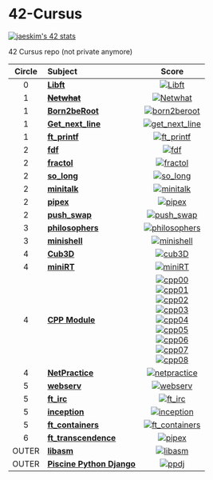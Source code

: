 # 42-Cursus

[![jaeskim's 42 stats](https://badge42.herokuapp.com/api/stats/jiychoi?privacyEmail=true)](https://github.com/JaeSeoKim/badge42)

42 Cursus repo (not private anymore)

| Circle | Subject                                                |                                                                                                                                                                                                                                                                                                                                                                                                                                                                                                                                           Score                                                                                                                                                                                                                                                                                                                                                                                                                                                                                                                                           |
| :----: | :----------------------------------------------------- | :---------------------------------------------------------------------------------------------------------------------------------------------------------------------------------------------------------------------------------------------------------------------------------------------------------------------------------------------------------------------------------------------------------------------------------------------------------------------------------------------------------------------------------------------------------------------------------------------------------------------------------------------------------------------------------------------------------------------------------------------------------------------------------------------------------------------------------------------------------------------------------------------------------------------------------------------------------------------------------------------------------------------------------------------------------------------------------------: |
|   0    | [**Libft**](00/00_Libft/)                              |                                                                                                                                                                                                                                                                                                                                                                                                                                                                                         [![Libft](https://badge42.herokuapp.com/api/project/jiychoi/Libft)](https://github.com/JaeSeoKim/badge42)                                                                                                                                                                                                                                                                                                                                                                                                                                                                                         |
|   1    | [**~~Netwhat~~**](99_ERASED/99_netwhat/)               |                                                                                                                                                                                                                                                                                                                                                                                                                                                                                       [![Netwhat](https://badge42.herokuapp.com/api/project/jiychoi/netwhat)](https://github.com/JaeSeoKim/badge42)                                                                                                                                                                                                                                                                                                                                                                                                                                                                                       |
|   1    | [**Born2beRoot**](01_born2berrot/)                     |                                                                                                                                                                                                                                                                                                                                                                                                                                                                                   [![born2beroot](https://badge42.herokuapp.com/api/project/jiychoi/Born2beroot)](https://github.com/JaeSeoKim/badge42)                                                                                                                                                                                                                                                                                                                                                                                                                                                                                   |
|   1    | [**Get_next_line**](01/01_get_next_line/)              |                                                                                                                                                                                                                                                                                                                                                                                                                                                                                 [![get_next_line](https://badge42.herokuapp.com/api/project/jiychoi/get_next_line)](https://github.com/JaeSeoKim/badge42)                                                                                                                                                                                                                                                                                                                                                                                                                                                                                 |
|   1    | [**ft_printf**](01/01_ft_printf)                       |                                                                                                                                                                                                                                                                                                                                                                                                                                                                                     [![ft_printf](https://badge42.herokuapp.com/api/project/jiychoi/ft_printf)](https://github.com/JaeSeoKim/badge42)                                                                                                                                                                                                                                                                                                                                                                                                                                                                                     |
|   2    | [**fdf**](02/02_fdf)                                   |                                                                                                                                                                                                                                                                                                                                                                                                                                                                                           [![fdf](https://badge42.herokuapp.com/api/project/jiychoi/FdF)](https://github.com/JaeSeoKim/badge42)                                                                                                                                                                                                                                                                                                                                                                                                                                                                                           |
|   2    | [**fractol**](02/02_fractol)                           |                                                                                                                                                                                                                                                                                                                                                                                                                                                                                      [![fractol](https://badge42.herokuapp.com/api/project/jiychoi/fract-ol)](https://github.com/JaeSeoKim/badge42)                                                                                                                                                                                                                                                                                                                                                                                                                                                                                       |
|   2    | [**so_long**](02/02_so_long)                           |                                                                                                                                                                                                                                                                                                                                                                                                                                                                                       [![so_long](https://badge42.herokuapp.com/api/project/jiychoi/so_long)](https://github.com/JaeSeoKim/badge42)                                                                                                                                                                                                                                                                                                                                                                                                                                                                                       |
|   2    | [**minitalk**](02/02_minitalk)                         |                                                                                                                                                                                                                                                                                                                                                                                                                                                                                      [![minitalk](https://badge42.herokuapp.com/api/project/jiychoi/minitalk)](https://github.com/JaeSeoKim/badge42)                                                                                                                                                                                                                                                                                                                                                                                                                                                                                      |
|   2    | [**pipex**](02/02_pipex)                               |                                                                                                                                                                                                                                                                                                                                                                                                                                                                                         [![pipex](https://badge42.herokuapp.com/api/project/jiychoi/pipex)](https://github.com/JaeSeoKim/badge42)                                                                                                                                                                                                                                                                                                                                                                                                                                                                                         |
|   2    | [**push_swap**](02/02_push_swap)                       |                                                                                                                                                                                                                                                                                                                                                                                                                                                                                     [![push_swap](https://badge42.herokuapp.com/api/project/jiychoi/push_swap)](https://github.com/JaeSeoKim/badge42)                                                                                                                                                                                                                                                                                                                                                                                                                                                                                     |
|   3    | [**philosophers**](03_philosophers)                    |                                                                                                                                                                                                                                                                                                                                                                                                                                                                                  [![philosophers](https://badge42.herokuapp.com/api/project/jiychoi/Philosophers)](https://github.com/JaeSeoKim/badge42)                                                                                                                                                                                                                                                                                                                                                                                                                                                                                  |
|   3    | [**minishell**](03_minishell)                          |                                                                                                                                                                                                                                                                                                                                                                                                                                                                                     [![minishell](https://badge42.herokuapp.com/api/project/jiychoi/minishell)](https://github.com/JaeSeoKim/badge42)                                                                                                                                                                                                                                                                                                                                                                                                                                                                                     |
|   4    | [**Cub3D**](04/04_Cub3D)                               |                                                                                                                                                                                                                                                                                                                                                                                                                                                                                         [![cub3D](https://badge42.herokuapp.com/api/project/jiychoi/cub3D)](https://github.com/JaeSeoKim/badge42)                                                                                                                                                                                                                                                                                                                                                                                                                                                                                         |
|   4    | [**miniRT**](04/04_miniRT)                             |                                                                                                                                                                                                                                                                                                                                                                                                                                                                                        [![miniRT](https://badge42.herokuapp.com/api/project/jiychoi/miniRT)](https://github.com/JaeSeoKim/badge42)                                                                                                                                                                                                                                                                                                                                                                                                                                                                                        |
|   4    | [**CPP Module**](04/04_cpp)                            | [![cpp00](https://badge42.herokuapp.com/api/project/jiychoi/cpp-module-00)](https://github.com/JaeSeoKim/badge42)<br>[![cpp01](https://badge42.herokuapp.com/api/project/jiychoi/cpp-module-01)](https://github.com/JaeSeoKim/badge42)<br>[![cpp02](https://badge42.herokuapp.com/api/project/jiychoi/cpp-module-02)](https://github.com/JaeSeoKim/badge42)<br>[![cpp03](https://badge42.herokuapp.com/api/project/jiychoi/cpp-module-03)](https://github.com/JaeSeoKim/badge42)<br>[![cpp04](https://badge42.herokuapp.com/api/project/jiychoi/cpp-module-04)](https://github.com/JaeSeoKim/badge42)<br>[![cpp05](https://badge42.herokuapp.com/api/project/jiychoi/cpp-module-05)](https://github.com/JaeSeoKim/badge42)<br>[![cpp06](https://badge42.herokuapp.com/api/project/jiychoi/cpp-module-06)](https://github.com/JaeSeoKim/badge42)<br>[![cpp07](https://badge42.herokuapp.com/api/project/jiychoi/cpp-module-07)](https://github.com/JaeSeoKim/badge42)<br>[![cpp08](https://badge42.herokuapp.com/api/project/jiychoi/cpp-module-08)](https://github.com/JaeSeoKim/badge42) |
|   4    | [**NetPractice**](04/04_netpractice)                   |                                                                                                                                                                                                                                                                                                                                                                                                                                                                                   [![netpractice](https://badge42.herokuapp.com/api/project/jiychoi/NetPractice)](https://github.com/JaeSeoKim/badge42)                                                                                                                                                                                                                                                                                                                                                                                                                                                                                   |
|   5    | [**webserv**](05/05_webserv)                           |                                                                                                                                                                                                                                                                                                                                                                                                                                                                                       [![webserv](https://badge42.herokuapp.com/api/project/jiychoi/webserv)](https://github.com/JaeSeoKim/badge42)                                                                                                                                                                                                                                                                                                                                                                                                                                                                                       |
|   5    | [**ft_irc**](05/05_ft_irc)                             |                                                                                                                                                                                                                                                                                                                                                                                                                                                                                        [![ft_irc](https://badge42.herokuapp.com/api/project/jiychoi/ft_irc)](https://github.com/JaeSeoKim/badge42)                                                                                                                                                                                                                                                                                                                                                                                                                                                                                        |
|   5    | [**inception**](05/05_inception)                       |                                                                                                                                                                                                                                                                                                                                                                                                                                                                                     [![inception](https://badge42.herokuapp.com/api/project/jiychoi/Inception)](https://github.com/JaeSeoKim/badge42)                                                                                                                                                                                                                                                                                                                                                                                                                                                                                     |
|   5    | [**ft_containers**](05/05_ft_containers)               |                                                                                                                                                                                                                                                                                                                                                                                                                                                                                 [![ft_containers](https://badge42.herokuapp.com/api/project/jiychoi/ft_containers)](https://github.com/JaeSeoKim/badge42)                                                                                                                                                                                                                                                                                                                                                                                                                                                                                 |
|   6    | [**ft_transcendence**](06/06_ft_transcendence)         |                                                                                                                                                                                                                                                                                                                                                                                                                                                                                   [![pipex](https://badge42.herokuapp.com/api/project/jiychoi/ft_transcendence)](https://github.com/JaeSeoKim/badge42)                                                                                                                                                                                                                                                                                                                                                                                                                                                                                    |
| OUTER  | [**libasm**](50_OUTER/50_libasm)                       |                                                                                                                                                                                                                                                                                                                                                                                                                                                                                        [![libasm](https://badge42.herokuapp.com/api/project/jiychoi/libasm)](https://github.com/JaeSeoKim/badge42)                                                                                                                                                                                                                                                                                                                                                                                                                                                                                        |
| OUTER  | [**Piscine Python Django**](50_OUTER/50_pythonpiscine) |                                                                                                                                                                                                                                                                                                                                                                                                                                                                                 [![ppdj](https://badge42.herokuapp.com/api/project/jiychoi/piscine-python-django)](https://github.com/JaeSeoKim/badge42)                                                                                                                                                                                                                                                                                                                                                                                                                                                                                  |
